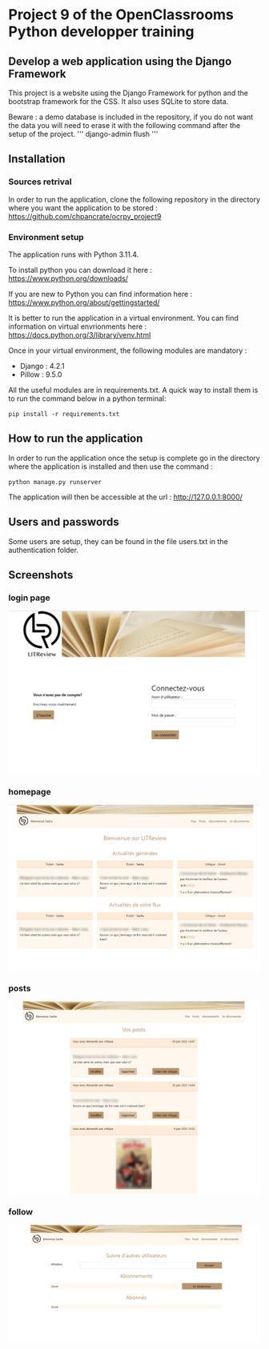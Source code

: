 # Project 9 of the OpenClassrooms Python developper training

## Develop a web application using the Django Framework

This project is a website using the Django Framework for python and the bootstrap framework for the CSS.
It also uses SQLite to store data.

Beware : a demo database is included in the repository, if you do not want the data you will need to erase it with the following command after the setup of the project.
'''
django-admin flush
''' 

## Installation

### Sources retrival

In order to run the application, clone the following repository in the directory where you want the application to be stored : https://github.com/chpancrate/ocrpy_project9


### Environment setup 

The application runs with Python 3.11.4.

To install python you can download it here : https://www.python.org/downloads/

If you are new to Python you can find information here : https://www.python.org/about/gettingstarted/ 

It is better to run the application in a virtual environment. You can find information on virtual envrionments here : https://docs.python.org/3/library/venv.html 

Once in your virtual environment, the following modules are mandatory :
- Django : 4.2.1
- Pillow : 9.5.0

All the useful modules are in requirements.txt. A quick way to install them is to run the command below in a python terminal:
```
pip install -r requirements.txt
```

## How to run the application

In order to run the application once the setup is complete go in the directory where the application is installed and then use the command : 
```
python manage.py runserver
```

The application will then be accessible at the url : http://127.0.0.1:8000/

## Users and passwords

Some users are setup, they can be found in the file users.txt in the authentication folder.

## Screenshots

### login page

![Login page](media/readme/login.png)

### homepage

![Home page](media/readme/index.png)

### posts

![Posts page](media/readme/posts.png)

### follow

![Follow page](media/readme/follow.png)
